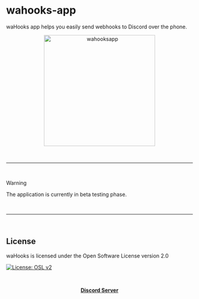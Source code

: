 # wahooks-app
waHooks app helps you easily send webhooks to Discord over the phone.

<p align="center">
  <a href="https://google.com/">
    <img width="300" src="https://media.discordapp.net/attachments/1218206716626341991/1227211124273971261/20240409_135433.png?ex=6627946c&is=66151f6c&hm=f275fd001207acf385991f6f59ece88634799ffa9aead09d94d45d93eb6570ab&" alt="wahooksapp">
  </a>
</p>


<br/>

---

<br/>

> [!WARNING]
> The application is currently in beta testing phase.

<br/>

---

<br/>

License
---
waHooks is licensed under the Open Software License version 2.0

[![License: OSL v2](https://img.shields.io/badge/License-OSL%20v2-blue.svg?style=for-the-badge)](https://github.com/warfdev/wahooks-app/blob/master/LICENSE)


<br/>

<div align = "center">

**[ Discord Server ](https://discord.com/invite/msk8n4ESMT)**

</div>